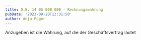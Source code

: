 ```yaml
---
title: D.E. 14 05 000 000 - Rechnungswährung
pubDate: '2023-09-20T13:31:50'
author: Anja Füger
---
```


Anzugeben ist die Währung, auf die der Geschäftsvertrag lautet